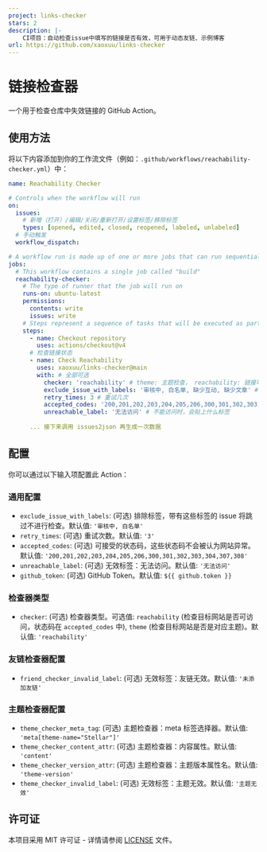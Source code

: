```yaml
---
project: links-checker
stars: 2
description: |-
    CI项目：自动检查issue中填写的链接是否有效，可用于动态友链、示例博客
url: https://github.com/xaoxuu/links-checker
---
```


# 链接检查器

一个用于检查仓库中失效链接的 GitHub Action。

## 使用方法

将以下内容添加到你的工作流文件（例如：`.github/workflows/reachability-checker.yml`）中：

```yaml
name: Reachability Checker

# Controls when the workflow will run
on:
  issues:
    # 新增（打开）/编辑/关闭/重新打开/设置标签/移除标签
    types: [opened, edited, closed, reopened, labeled, unlabeled]
  # 手动触发
  workflow_dispatch:

# A workflow run is made up of one or more jobs that can run sequentially or in parallel
jobs:
  # This workflow contains a single job called "build"
  reachability-checker:
    # The type of runner that the job will run on
    runs-on: ubuntu-latest
    permissions:
      contents: write
      issues: write
    # Steps represent a sequence of tasks that will be executed as part of the job
    steps:
      - name: Checkout repository
        uses: actions/checkout@v4
      # 检查链接状态
      - name: Check Reachability
        uses: xaoxuu/links-checker@main
        with: # 全部可选
          checker: 'reachability' # theme: 主题检查， reachability: 链接可访问性检查
          exclude_issue_with_labels: '审核中, 白名单, 缺少互动, 缺少文章' # 具有哪些标签的issue不进行检查
          retry_times: 3 # 重试几次
          accepted_codes: '200,201,202,203,204,205,206,300,301,302,303,304,307,308' # 哪些状态码可以接受（认为可访问）
          unreachable_label: '无法访问' # 不能访问时，会贴上什么标签
     
      ... 接下来调用 issues2json 再生成一次数据
```

## 配置

你可以通过以下输入项配置此 Action：

### 通用配置

- `exclude_issue_with_labels`: (可选) 排除标签，带有这些标签的 issue 将跳过不进行检查。默认值: `'审核中, 白名单'`
- `retry_times`: (可选) 重试次数。默认值: `'3'`
- `accepted_codes`: (可选) 可接受的状态码，这些状态码不会被认为网站异常。默认值: `'200,201,202,203,204,205,206,300,301,302,303,304,307,308'`
- `unreachable_label`: (可选) 无效标签：无法访问。默认值: `'无法访问'`
- `github_token`: (可选) GitHub Token。默认值: `${{ github.token }}`

### 检查器类型

- `checker`: (可选) 检查器类型。可选值: `reachability` (检查目标网站是否可访问，状态码在 `accepted_codes` 中), `theme` (检查目标网站是否是对应主题)。默认值: `'reachability'`

### 友链检查器配置

- `friend_checker_invalid_label`: (可选) 无效标签：友链无效。默认值: `'未添加友链'`

### 主题检查器配置

- `theme_checker_meta_tag`: (可选) 主题检查器：meta 标签选择器。默认值: `'meta[theme-name="Stellar"]'`
- `theme_checker_content_attr`: (可选) 主题检查器：内容属性。默认值: `'content'`
- `theme_checker_version_attr`: (可选) 主题检查器：主题版本属性名。默认值: `'theme-version'`
- `theme_checker_invalid_label`: (可选) 无效标签：主题无效。默认值: `'主题无效'`


## 许可证

本项目采用 MIT 许可证 - 详情请参阅 [LICENSE](LICENSE) 文件。
